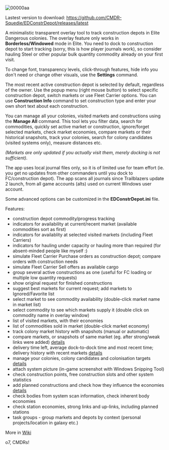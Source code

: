 ![00000aa](https://github.com/user-attachments/assets/774bc254-f7a0-4e59-8276-70ce2eed085a)

Lastest version to download: https://github.com/CMDR-Squedie/EDConstrDepot/releases/latest

A minimalistic transparent overlay tool to track construction depots in Elite Dangerous colonies.
The overlay feature only works in **Borderless/Windowed** mode in Elite.
You need to dock to construction depot to start tracking (sorry, this is how player journals work), so consider hauling Steel or other popular bulk quantity commodity already on your first visit.

To change font, transparency levels, click-through features, hide info you don't need or change other visuals, use the **Settings** command.

The most recent active construction depot is selected by default, regardless of the owner.
Use the popup menu (right mouse button) to select specific construction depot, switch markets or use Fleet Carrier options.
You can use **Construction Info** command to set construction type and enter your own short text about each construction.

You can manage all your colonies, visited markets and constructions using the **Manage All** command. This tool lets you filter data, search for commodities, quickly set active market or construction, ignore/forget selected markets, check market economies, compare markets or their historical snapshots, track your colonies, search for colony candidates (visited systems only), measure distances etc.

_(Markets are only updated if you actually visit them, merely docking is not sufficient)._

The app uses local journal files only, so it is of limited use for team effort (ie. you get no updates from other commanders until you dock to FC/construction depot). The app scans all journals since Trailblazers update 2 launch, from all game accounts (alts) used on current Windows user account. 

Some advanced options can be customized in the **EDConstrDepot.ini** file.

Features:
- construction depot commodity/progress tracking
- indicators for availability at current/recent market (available commodities sort as first)
- indicators for availablity at selected visited markets (including Fleet Carriers)
- indicators for hauling under capacity or hauling more than required (for absent-minded people like myself :)
- simulate Fleet Carrier Purchase orders as construction depot; compare orders with construction needs
- simulate Fleet Carrier Sell offers as available cargo
- group several active constructions as one (useful for FC loading or multiple low quantity requests)
- show original request for finished constructions
- suggest best markets for current request; add markets to Ignored/Favorite list
- select market to see commodity availability (double-click market name in market list)
- select commodity to see which markets supply it (double click on commodity name in overlay window)
- list of visited markets, with their economies
- list of commodities sold in market (double-click market economy)
- track colony market history with snapshots (manual or automatic)
- compare markets, or snapshots of same market (eg. after strong/weak links were added) [details](https://github.com/CMDR-Squedie/EDConstrDepot/wiki#compare-markets-and-market-history)
- delivery time left, average dock-to-dock time and most recent time; delivery history with recent markets [details](https://github.com/CMDR-Squedie/EDConstrDepot/wiki#delivery-times)
- manage your colonies, colony candidates and colonisation targets [details](https://github.com/CMDR-Squedie/EDConstrDepot/wiki#colonies)
- attach system picture (in-game screenshot with Windows Snipping Tool)
- check construction points, free construction slots and other system statistics
- add planned constructions and check how they influence the economies [details](https://github.com/CMDR-Squedie/EDConstrDepot/wiki#system-body-and-station-economies)
- check bodies from system scan information, check inherent body economies 
- check station economies, strong links and up-links, including planned stations
- task groups - group markets and depots by context (personal projects/location in galaxy etc.)

More in [Wiki](https://github.com/CMDR-Squedie/EDConstrDepot/wiki)

o7, CMDRs!


